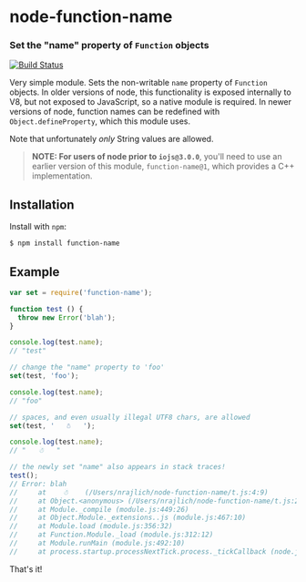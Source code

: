 node-function-name
==================
### Set the "name" property of `Function` objects
[![Build Status](https://travis-ci.org/TooTallNate/node-function-name.svg?branch=master)](http://travis-ci.org/TooTallNate/node-function-name)

Very simple module. Sets the non-writable `name` property of `Function`
objects. In older versions of node, this functionality is exposed internally to
V8, but not exposed to JavaScript, so a  native module is required. In newer
versions of node, function names can be redefined with `Object.defineProperty`,
which this module uses.

Note that unfortunately _only_ String values are allowed.

> **NOTE: For users of node prior to `iojs@3.0.0`**, you'll need to use an
earlier version of this module, `function-name@1`, which provides a C++
implementation.

Installation
------------

Install with `npm`:

``` bash
$ npm install function-name
```


Example
-------

``` js
var set = require('function-name');

function test () {
  throw new Error('blah');
}

console.log(test.name);
// "test"

// change the "name" property to 'foo'
set(test, 'foo');

console.log(test.name);
// "foo"

// spaces, and even usually illegal UTF8 chars, are allowed
set(test, '   ☃   ');

console.log(test.name);
// "   ☃   "

// the newly set "name" also appears in stack traces!
test();
// Error: blah
//     at    ☃    (/Users/nrajlich/node-function-name/t.js:4:9)
//     at Object.<anonymous> (/Users/nrajlich/node-function-name/t.js:23:1)
//     at Module._compile (module.js:449:26)
//     at Object.Module._extensions..js (module.js:467:10)
//     at Module.load (module.js:356:32)
//     at Function.Module._load (module.js:312:12)
//     at Module.runMain (module.js:492:10)
//     at process.startup.processNextTick.process._tickCallback (node.js:244:9)
```

That's it!
